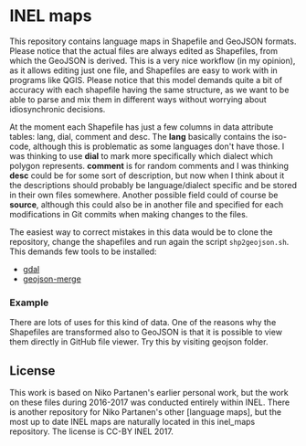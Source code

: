 # INEL maps

This repository contains language maps in Shapefile and GeoJSON formats. Please notice that the actual files are always edited as Shapefiles, from which the GeoJSON is derived. This is a very nice workflow (in my opinion), as it allows editing just one file, and Shapefiles are easy to work with in programs like QGIS. Please notice that this model demands quite a bit of accuracy with each shapefile having the same structure, as we want to be able to parse and mix them in different ways without worrying about idiosynchronic decisions.

At the moment each Shapefile has just a few columns in data attribute tables: lang, dial, comment and desc. The **lang** basically contains the iso-code, although this is problematic as some languages don't have those. I was thinking to use **dial** to mark more specifically which dialect which polygon represents. **comment** is for random comments and I was thinking **desc** could be for some sort of description, but now when I think about it the descriptions should probably be language/dialect specific and be stored in their own files somewhere. Another possible field could of course be **source**, although this could also be in another file and specified for each modifications in Git commits when making changes to the files. 

The easiest way to correct mistakes in this data would be to clone the repository, change the shapefiles and run again the script `shp2geojson.sh`. This demands few tools to be installed:

- [gdal](http://www.gdal.org/)
- [geojson-merge](https://github.com/mapbox/geojson-merge)

### Example

There are lots of uses for this kind of data. One of the reasons why the Shapefiles are transformed also to GeoJSON is that it is possible to view them directly in GitHub file viewer. Try this by visiting geojson folder.

## License

This work is based on Niko Partanen's earlier personal work, but the work on these files during 2016-2017 was conducted entirely within INEL. There is another repository for Niko Partanen's other [language maps], but the most up to date INEL maps are naturally located in this inel_maps repository. The license is CC-BY INEL 2017. 
